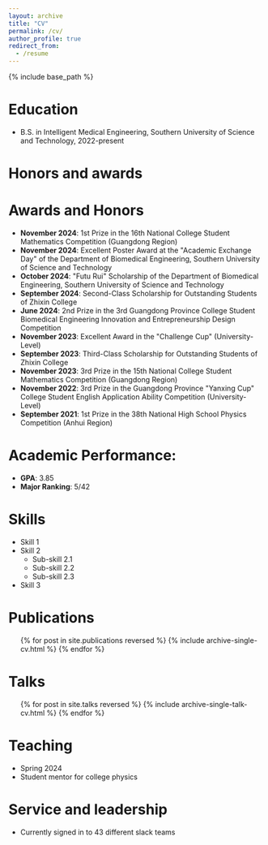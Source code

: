 ```yaml
---
layout: archive
title: "CV"
permalink: /cv/
author_profile: true
redirect_from:
  - /resume
---
```


{% include base_path %}

Education
======
* B.S. in Intelligent Medical Engineering, Southern University of Science and Technology, 2022-present

Honors and awards
======
# Awards and Honors

- **November 2024**: 1st Prize in the 16th National College Student Mathematics Competition (Guangdong Region)
- **November 2024**: Excellent Poster Award at the "Academic Exchange Day" of the Department of Biomedical Engineering, Southern University of Science and Technology
- **October 2024**: "Futu Rui" Scholarship of the Department of Biomedical Engineering, Southern University of Science and Technology
- **September 2024**: Second-Class Scholarship for Outstanding Students of Zhixin College
- **June 2024**: 2nd Prize in the 3rd Guangdong Province College Student Biomedical Engineering Innovation and Entrepreneurship Design Competition
- **November 2023**: Excellent Award in the "Challenge Cup" (University-Level)
- **September 2023**: Third-Class Scholarship for Outstanding Students of Zhixin College
- **November 2023**: 3rd Prize in the 15th National College Student Mathematics Competition (Guangdong Region)
- **November 2022**: 3rd Prize in the Guangdong Province "Yanxing Cup" College Student English Application Ability Competition (University-Level)
- **September 2021**: 1st Prize in the 38th National High School Physics Competition (Anhui Region)

# Academic Performance:

- **GPA**: 3.85  
- **Major Ranking**: 5/42
  
Skills
======
* Skill 1
* Skill 2
  * Sub-skill 2.1
  * Sub-skill 2.2
  * Sub-skill 2.3
* Skill 3

Publications
======
  <ul>{% for post in site.publications reversed %}
    {% include archive-single-cv.html %}
  {% endfor %}</ul>
  
Talks
======
  <ul>{% for post in site.talks reversed %}
    {% include archive-single-talk-cv.html  %}
  {% endfor %}</ul>
  
Teaching
======
* Spring 2024 
 * Student mentor for college physics
  
Service and leadership
======
* Currently signed in to 43 different slack teams
